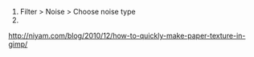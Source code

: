 
1. Filter > Noise > Choose noise type
2.
http://niyam.com/blog/2010/12/how-to-quickly-make-paper-texture-in-gimp/
